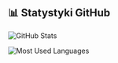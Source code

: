 ## 📊 Statystyki GitHub

![GitHub Stats](https://github-readme-stats.vercel.app/api?username=TwojeUżytkownikoweNazwa&show_icons=true&theme=radical)

![Most Used Languages](https://github-readme-stats.vercel.app/api/top-langs/?username=TwojeUżytkownikoweNazwa&layout=compact&theme=radical)
